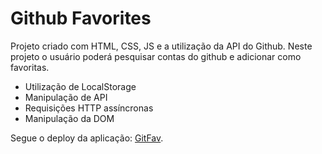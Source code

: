 # Github Favorites

 Projeto criado com HTML, CSS, JS e a utilização da API do Github. Neste projeto o usuário poderá pesquisar contas do github e adicionar como favoritas.
 
 * Utilização de LocalStorage
 * Manipulação de API
 * Requisições HTTP assíncronas
 * Manipulação da DOM

Segue o deploy da aplicação: [GitFav](https://git-fav-gray.vercel.app/).

